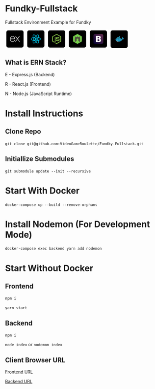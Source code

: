 # Fundky-Fullstack
Fullstack Environment Example for Fundky

![express](https://raw.githubusercontent.com/VideoGameRoulette/PERN/main/readme/Express.png)
![react](https://raw.githubusercontent.com/VideoGameRoulette/PERN/main/readme/React.png)
![node](https://raw.githubusercontent.com/VideoGameRoulette/PERN/main/readme/Node.png)
![nodemon](https://raw.githubusercontent.com/VideoGameRoulette/PERN/main/readme/Nodemon.png)
![bootstrap](https://raw.githubusercontent.com/VideoGameRoulette/PERN/main/readme/Bootstrap.png)
![docker](https://raw.githubusercontent.com/VideoGameRoulette/PERN/main/readme/Docker.png)

## What is ERN Stack?

E - Express.js (Backend)

R - React.js (Frontend)

N - Node.js (JavaScript Runtime)

# Install Instructions

## Clone Repo
`git clone git@github.com:VideoGameRoulette/Fundky-Fullstack.git`

## Initiallize Submodules
`git submodule update --init --recursive`

# Start With Docker
`docker-compose up --build --remove-orphans`

# Install Nodemon (For Development Mode)
`docker-compose exec backend yarn add nodemon`

# Start Without Docker

## Frontend
`npm i`

`yarn start`

## Backend
`npm i`

`node index` or `nodemon index`

## Client Browser URL
[Frontend URL](http://localhost:3000)

[Backend URL](http://localhost:5000)

